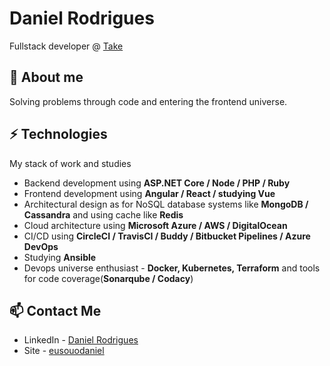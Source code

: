 # Daniel Rodrigues
Fullstack developer @ [Take](https://github.com/takenet)

## 🧐 About me
Solving problems through code and entering the frontend universe.

## ⚡ Technologies
My stack of work and studies
- Backend development using **ASP.NET Core / Node / PHP / Ruby**
- Frontend development using **Angular / React / studying Vue**
- Architectural design as for NoSQL database systems like **MongoDB / Cassandra** and using cache like **Redis**
- Cloud architecture using **Microsoft Azure / AWS / DigitalOcean**
- CI/CD using **CircleCI / TravisCI / Buddy / Bitbucket Pipelines / Azure DevOps**
- Studying **Ansible**
- Devops universe enthusiast - **Docker, Kubernetes, Terraform** and tools for code coverage(**Sonarqube / Codacy**)

## 📫 Contact Me
- LinkedIn - [Daniel Rodrigues](https://www.linkedin.com/in/eusouodaniel)
- Site - [eusouodaniel](https://eusouodaniel.com)
